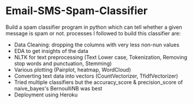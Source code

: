 # Email-SMS-Spam-Classifier

Build a spam classifier program in python which can tell whether a given message is spam or not. processes I followed to build this classifier are:

- Data Cleaning: dropping the columns with very less non-nun values
- EDA to get insights of the data
- NLTK for text preprocessing (Text Lower case, Tokenization, Removing stop words and punctuation, Stemming)
- Various plotting (Pairplot, heatmap, WordCloud)
- Converting text data into vectors (CountVectorizer, TfidfVectorizer)
- Tried multiple classifiers but the accuracy_score & precision_score of naive_bayes's BernoulliNB was best
- Deployment using Heroku
